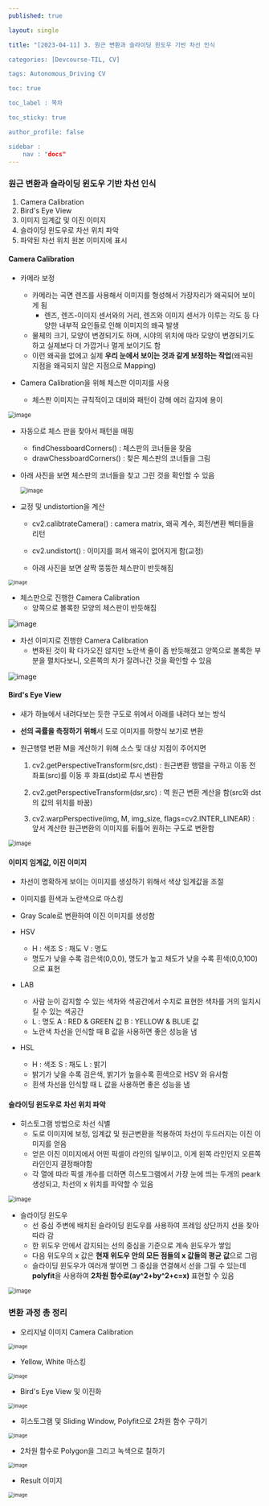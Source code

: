 ```yaml
---
published: true

layout: single

title: "[2023-04-11] 3. 원근 변환과 슬라이딩 윈도우 기반 차선 인식

categories: [Devcourse-TIL, CV]

tags: Autonomous_Driving CV

toc: true

toc_label : 목차

toc_sticky: true

author_profile: false

sidebar :
    nav : "docs"
---
```


### 원근 변환과 슬라이딩 윈도우 기반 차선 인식

1. Camera Calibration
2. Bird's Eye View
3. 이미지 임계값 및 이진 이미지
4. 슬라이딩 윈도우로 차선 위치 파악
5. 파악된 차선 위치 원본 이미지에 표시



#### Camera Calibration

- 카메라 보정
  - 카메라는 곡면 렌즈를 사용해서 이미지를 형성해서 가장자리가 왜곡되어 보이게 됨
    - 렌즈, 렌즈-이미지 센서와의 거리, 렌즈와 이미지 센서가 이루는 각도 등 다양한 내부적 요인들로 인해 이미지의 왜곡 발생
  - 물체의 크기, 모양이 변경되기도 하며, 시야의 위치에 따라 모양이 변경되기도 하고 실제보다 더 가깝거나 멀게 보이기도 함
  - 이런 왜곡을 없에고 실제 **우리 눈에서 보이는 것과 같게 보정하는 작업**(왜곡된 지점을 왜곡되지 않은 지점으로 Mapping)



- Camera Calibration을 위해 체스판 이미지를 사용
  - 체스판 이미지는 규칙적이고 대비와 패턴이 강해 에러 감지에 용이

<img src="https://user-images.githubusercontent.com/116723552/232265666-b76d1022-92ee-4d5e-bcb8-4d0afb715357.png" alt="image" style="zoom:80%;" />

- 자동으로 체스 판을 찾아서 패턴을 매핑

  - findChessboardCorners() : 체스판의 코너들을 찾음
  - drawChessboardCorners() : 찾은 체스판의 코너들을 그림

- 아래 사진을 보면 체스판의 코너들을 찾고 그린 것을 확인할 수 있음

  <img src="https://user-images.githubusercontent.com/116723552/232266042-c4f83505-fd7d-4a29-bf18-a2d9084d1ecd.png" alt="image" style="zoom:80%;" />

  

- 교정 및 undistortion을 계산

  - cv2.calibtrateCamera() : camera matrix, 왜곡 계수, 회전/변환 벡터들을 리턴
  - cv2.undistort() : 이미지를 펴서 왜곡이 없어지게 함(교정)

  - 아래 사진을 보면 살짝 뚱뚱한 체스판이 반듯해짐

<img src="https://user-images.githubusercontent.com/116723552/232266426-29e77897-7d58-4be8-a995-839fac69ea4f.png" alt="image" style="zoom:67%;" />

- 체스판으로 진행한 Camera Calibration
  - 양쪽으로 볼록한 모양의 체스판이 반듯해짐

![image](https://user-images.githubusercontent.com/116723552/232266673-a1b6ffec-57d6-42ad-9cfd-b61394123e22.png)

- 차선 이미지로 진행한 Camera Calibration
  - 변화된 것이 확 다가오진 않지만 노란색 줄이 좀 반듯해졌고 양쪽으로 볼록한 부분을 펼치다보니, 오른쪽의 차가 잘려나간 것을 확인할 수 있음

![image](https://user-images.githubusercontent.com/116723552/232266680-3414c5b7-7cdc-4832-b205-def207b2b649.png)



#### Bird's Eye View

- 새가 하늘에서 내려다보는 듯한 구도로 위에서 아래를 내려다 보는 방식
- **선의 곡률을 측정하기 위해**서 도로 이미지를 하향식 보기로 변환



- 원근행렬 변환 M을 계산하기 위해 소스 및 대상 지점이 주어지면

  1. cv2.getPerspectiveTransform(src,dst) : 원근변환 행렬을 구하고 이동 전 좌표(src)를 이동 후 좌표(dst)로 투시 변환함

  2. cv2.getPerspectiveTransform(dsr,src) : 역 원근 변환 계산을 함(src와 dst의 값의 위치를 바꿈)

  3. cv2.warpPerspective(img, M, img_size, flags=cv2.INTER_LINEAR) : 앞서 계산한 원근변환의 이미지를 뒤틀어 원하는 구도로 변환함

<img src="https://user-images.githubusercontent.com/116723552/232286578-ba4ec1f1-57b7-43dc-9751-bfc539bf48a2.png" alt="image" style="zoom:80%;" />



#### 이미지 임계값, 이진 이미지

- 차선이 명확하게 보이는 이미지를 생성하기 위해서 색상 임계값을 조절
- 이미지를 흰색과 노란색으로 마스킹
- Gray Scale로 변환하여 이진 이미지를 생성함



- HSV
  - H : 색조 S : 채도 V : 명도
  - 명도가 낮을 수록 검은색(0,0,0), 명도가 높고 채도가 낮을 수록 흰색(0,0,100)으로 표현

- LAB
  - 사람 눈이 감지할 수 있는 색차와 색공간에서 수치로 표현한 색차를 거의 일치시킬 수 있는 색공간
  - L : 명도 A : RED & GREEN 값  B : YELLOW & BLUE 값
  - 노란색 차선을 인식할 때 B 값을 사용하면 좋은 성능을 냄

- HSL
  - H : 색조 S : 채도 L : 밝기
  - 밝기가 낮을 수록 검은색, 밝기가 높을수록 흰색으로 HSV 와 유사함
  - 흰색 차선을 인식할 때 L 값을 사용하면 좋은 성능을 냄



#### 슬라이딩 윈도우로 차선 위치 파악

- 히스토그램 방법으로 차선 식별
  - 도로 이미지에 보정, 임계값 및 원근변환을 적용하여 차선이 두드러지는 이진 이미지를 얻음
  - 얻은 이진 이미지에서 어떤 픽셀이 라인의 일부이고, 이게 왼쪽 라인인지 오른쪽 라인인지 결정해야함
  - 각 열에 따라 픽셀 개수를 더하면 히스토그램에서 가장 눈에 띄는 두개의 peark 생성되고, 차선의 x 위치를 파악할 수 있음

<img src="https://user-images.githubusercontent.com/116723552/232290365-03fef468-fc72-4021-a6dd-5e8067c310f3.png" alt="image" style="zoom: 80%;" />

- 슬라이딩 윈도우
  - 선 중심 주변에 배치된 슬라이딩 윈도우를 사용하여 프레임 상단까지 선을 찾아 따라 감
  - 한 위도우 안에서 감지되는 선의 중심을 기준으로 계속 윈도우가 쌓임
  - 다음 위도우의 x 값은 **현재 위도우 안의 모든 점들의 x 값들의 평균 값**으로 그림
  - 슬라이딩 윈도우가 여러개 쌓이면 그 중심을 연결해서 선을 그릴 수 있는데 **polyfit**을 사용하여 **2차원 함수로(ay^2+by^2+c=x)** 표현할 수 있음

<img src="https://user-images.githubusercontent.com/116723552/232291244-49e4a65e-9ca4-4abe-b596-7c52da46c872.png" alt="image" style="zoom:80%;" />

### 변환 과정 총 정리



- 오리지널 이미지 Camera Calibration

<img src="https://user-images.githubusercontent.com/116723552/232291422-c3964dc4-0a41-43a0-8161-10534c734e1a.png" alt="image" style="zoom:67%;" />



- Yellow, White 마스킹

<img src="https://user-images.githubusercontent.com/116723552/232291472-170b7f1f-8ba9-4737-9127-cf6e3ec15637.png" alt="image" style="zoom:67%;" />



- Bird's Eye View 및 이진화

<img src="https://user-images.githubusercontent.com/116723552/232291494-51877450-9960-45f4-aaed-9ab7d95dd063.png" alt="image" style="zoom:67%;" />



- 히스토그램 및 Sliding Window, Polyfit으로 2차원 함수 구하기

<img src="https://user-images.githubusercontent.com/116723552/232291581-5851f05c-365a-4a01-8c5b-8d4ccac67100.png" alt="image" style="zoom:67%;" />



- 2차원 함수로 Polygon을 그리고 녹색으로 칠하기

<img src="https://user-images.githubusercontent.com/116723552/232291623-7c490e49-5fac-4871-b619-770fd45129b6.png" alt="image" style="zoom:67%;" />



- Result 이미지

<img src="https://user-images.githubusercontent.com/116723552/232291726-c0a671b4-12ac-439d-902c-7e5e35070f8f.png" alt="image" style="zoom:67%;" />
